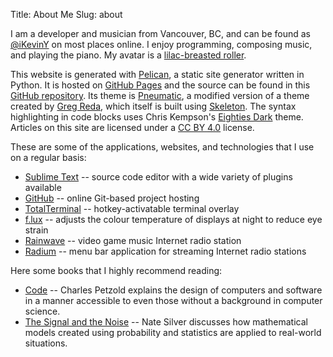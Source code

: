 Title: About Me
Slug: about

I am a developer and musician from Vancouver, BC, and can be found as [@iKevinY](https://twitter.com/iKevinY) on most places online. I enjoy programming, composing music, and playing the piano. My avatar is a [lilac-breasted roller](https://en.wikipedia.org/wiki/Lilac-breasted_roller).

This website is generated with [Pelican](http://getpelican.com), a static site generator written in Python. It is hosted on [GitHub Pages](http://pages.github.com) and the source can be found in this [GitHub repository](https://github.com/iKevinY/iKevinY.github.io). Its theme is [Pneumatic](https://github.com/iKevinY/pneumatic), a modified version of a theme created by [Greg Reda](http://www.gregreda.com), which itself is built using [Skeleton](http://www.getskeleton.com). The syntax highlighting in code blocks uses Chris Kempson's [Eighties Dark](http://chriskempson.github.io/base16/#eighties) theme. Articles on this site are licensed under a [CC BY 4.0](http://creativecommons.org/licenses/by/4.0/) license.

These are some of the applications, websites, and technologies that I use on a regular basis:

- [Sublime Text](http://www.sublimetext.com) -- source code editor with a wide variety of plugins available
- [GitHub](https://github.com) -- online Git-based project hosting
- [TotalTerminal](http://totalterminal.binaryage.com) -- hotkey-activatable terminal overlay
- [f.lux](https://justgetflux.com) -- adjusts the colour temperature of displays at night to reduce eye strain
- [Rainwave](http://rainwave.cc) -- video game music Internet radio station
- [Radium](http://catpigstudios.com) -- menu bar application for streaming Internet radio stations

Here some books that I highly recommend reading:

- [Code](http://www.amazon.com/dp/0735611319) -- Charles Petzold explains the design of computers and software in a manner accessible to even those without a background in computer science.
- [The Signal and the Noise](http://www.amazon.com/dp/159420411X) -- Nate Silver discusses how mathematical models created using probability and statistics are applied to real-world situations.
